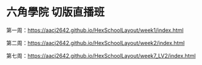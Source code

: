 # 六角學院 切版直播班

第一周：https://aacj2642.github.io/HexSchoolLayout/week1/index.html

第二周：https://aacj2642.github.io/HexSchoolLayout/week2/index.html

第七周：https://aacj2642.github.io/HexSchoolLayout/week7_LV2/index.html
